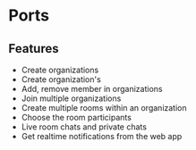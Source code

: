 # Ports

## Features

-   Create organizations
-   Create organization's
-   Add, remove member in organizations
-   Join multiple organizations
-   Create multiple rooms within an organization
-   Choose the room participants
-   Live room chats and private chats
-   Get realtime notifications from the web app
